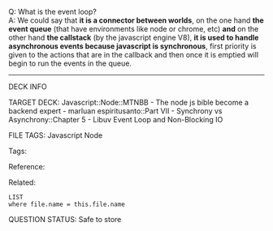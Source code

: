 Q: What is the event loop?  
A: We could say that **it is a connector between worlds**, on the one hand **the event queue** (that have environments like node or chrome, etc) **and** on the other hand **the callstack** (by the javascript engine V8), **it is used to handle asynchronous events because javascript is synchronous**, first priority is given to the actions that are in the callback and then once it is emptied will begin to run the events in the queue.


---

DECK INFO

TARGET DECK: Javascript::Node::MTNBB - The node js bible become a backend expert - marluan espiritusanto::Part VII - Synchrony vs Asynchrony::Chapter 5 - Libuv Event Loop and Non-Blocking IO

FILE TAGS: Javascript Node

Tags:

Reference:

Related:

```dataview
LIST
where file.name = this.file.name
```

QUESTION STATUS: Safe to store